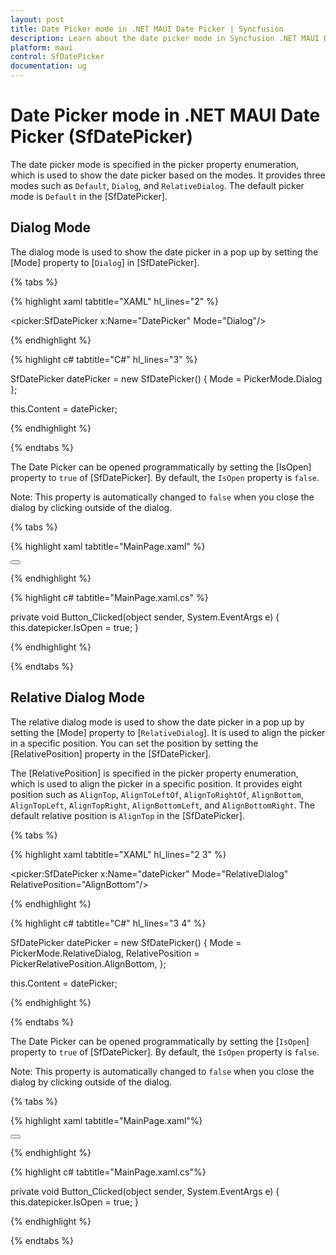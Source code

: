 ```yaml
---
layout: post
title: Date Picker mode in .NET MAUI Date Picker | Syncfusion
description: Learn about the date picker mode in Syncfusion .NET MAUI Date Picker (SfDatePicker) control and its basic features.
platform: maui
control: SfDatePicker
documentation: ug
---
```


# Date Picker mode in .NET MAUI Date Picker (SfDatePicker)

The date picker mode is specified in the picker property enumeration, which is used to show the date picker based on the modes. It provides three modes such as `Default`, `Dialog`, and `RelativeDialog`. The default picker mode is `Default` in the [SfDatePicker].

## Dialog Mode

The dialog mode is used to show the date picker in a pop up by setting the [Mode] property to [`Dialog`] in [SfDatePicker].

{% tabs %}

{% highlight xaml tabtitle="XAML" hl_lines="2" %}

<picker:SfDatePicker x:Name="DatePicker"
                     Mode="Dialog"/>

{% endhighlight %}

{% highlight c# tabtitle="C#" hl_lines="3" %}

SfDatePicker datePicker = new SfDatePicker()
{
    Mode = PickerMode.Dialog
};

this.Content = datePicker;

{% endhighlight %}

{% endtabs %}

The Date Picker can be opened programmatically by setting the [IsOpen] property to `true` of [SfDatePicker]. By default, the `IsOpen` property is `false`.

Note: This property is automatically changed to `false` when you close the dialog by clicking outside of the dialog.

{% tabs %}

{% highlight xaml tabtitle="MainPage.xaml" %}

<Grid>
    <picker:SfDatePicker x:Name="datepicker"
                         Mode="Dialog"/>
    <Button Text="Open Picker" 
            x:Name="pickerButton"
            Clicked="Button_Clicked"
            HorizontalOptions="Center"
            VerticalOptions="Center"
            HeightRequest="50" 
            WidthRequest="100">
    </Button>
</Grid>

{% endhighlight %}

{% highlight c# tabtitle="MainPage.xaml.cs" %}

private void Button_Clicked(object sender, System.EventArgs e)
{
    this.datepicker.IsOpen = true;
}

{% endhighlight %}

{% endtabs %}

## Relative Dialog Mode

The relative dialog mode is used to show the date picker in a pop up by setting the [Mode] property to [`RelativeDialog`]. It is used to align the picker in a specific position. You can set the position by setting the [RelativePosition] property in the [SfDatePicker].

The [RelativePosition] is specified in the picker property enumeration, which is used to align the picker in a specific position. It provides eight position such as `AlignTop`, `AlignToLeftOf`, `AlignToRightOf`, `AlignBottom`, `AlignTopLeft`, `AlignTopRight`, `AlignBottomLeft`, and `AlignBottomRight`. The default relative position is `AlignTop` in the [SfDatePicker].

{% tabs %}

{% highlight xaml tabtitle="XAML" hl_lines="2 3" %}

<picker:SfDatePicker x:Name="datePicker"
                     Mode="RelativeDialog"
                     RelativePosition="AlignBottom"/>

{% endhighlight %}

{% highlight c# tabtitle="C#" hl_lines="3 4" %}

SfDatePicker datePicker = new SfDatePicker()
{
    Mode = PickerMode.RelativeDialog,
    RelativePosition = PickerRelativePosition.AlignBottom,
};

this.Content = datePicker;

{% endhighlight %}

{% endtabs %}

The Date Picker can be opened programmatically by setting the [`IsOpen`] property to `true` of [SfDatePicker]. By default, the `IsOpen` property is `false`.

Note: This property is automatically changed to `false` when you close the dialog by clicking outside of the dialog.

{% tabs %}

{% highlight xaml tabtitle="MainPage.xaml"%}

<Grid>
    <picker:SfDatePicker x:Name="datePicker" 
                         Mode="RelativeDialog"
                         RelativePosition="AlignTopLeft">
    </picker:SfDatePicker>
    <Button Text="Open picker" 
            x:Name="pickerButton"
            Clicked="Button_Clicked"
            HorizontalOptions="Center"
            VerticalOptions="Center"
            HeightRequest="50" 
            WidthRequest="100">
    </Button>
</Grid>

{% endhighlight %}

{% highlight c# tabtitle="MainPage.xaml.cs"%}

private void Button_Clicked(object sender, System.EventArgs e)
{
    this.datepicker.IsOpen = true;
}

{% endhighlight %} 

{% endtabs %}